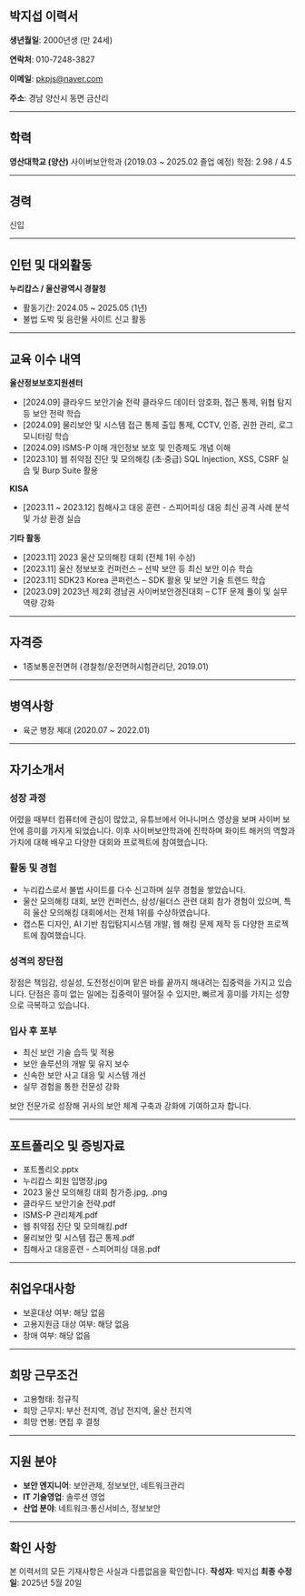 ## 박지섭 이력서

**생년월일**: 2000년생 (만 24세)

**연락처**: 010-7248-3827

**이메일**: [pkpjs@naver.com](mailto:pkpjs@naver.com)

**주소**: 경남 양산시 동면 금산리

---

## 학력

**영산대학교 (양산)**
사이버보안학과 (2019.03 \~ 2025.02 졸업 예정)
학점: 2.98 / 4.5

---

## 경력

신입

---

## 인턴 및 대외활동

**누리캅스 / 울산광역시 경찰청**

* 활동기간: 2024.05 \~ 2025.05 (1년)
* 불법 도박 및 음란물 사이트 신고 활동

---

## 교육 이수 내역

**울산정보보호지원센터**

* \[2024.09] 클라우드 보안기술 전략
  클라우드 데이터 암호화, 접근 통제, 위협 탐지 등 보안 전략 학습
* \[2024.09] 물리보안 및 시스템 접근 통제
  출입 통제, CCTV, 인증, 권한 관리, 로그 모니터링 학습
* \[2024.09] ISMS-P 이해
  개인정보 보호 및 인증제도 개념 이해
* \[2023.10] 웹 취약점 진단 및 모의해킹 (초·중급)
  SQL Injection, XSS, CSRF 실습 및 Burp Suite 활용

**KISA**

* \[2023.11 \~ 2023.12] 침해사고 대응 훈련 - 스피어피싱 대응
  최신 공격 사례 분석 및 가상 환경 실습

**기타 활동**

* \[2023.11] 2023 울산 모의해킹 대회 (전체 1위 수상)
* \[2023.11] 울산 정보보호 컨퍼런스 – 선박 보안 등 최신 보안 이슈 학습
* \[2023.11] SDK23 Korea 콘퍼런스 – SDK 활용 및 보안 기술 트렌드 학습
* \[2023.09] 2023년 제2회 경남권 사이버보안경진대회 – CTF 문제 풀이 및 실무 역량 강화

---

## 자격증

* 1종보통운전면허 (경찰청/운전면허시험관리단, 2019.01)

---

## 병역사항

* 육군 병장 제대 (2020.07 \~ 2022.01)

---

## 자기소개서

### 성장 과정

어렸을 때부터 컴퓨터에 관심이 많았고, 유튜브에서 어나니머스 영상을 보며 사이버 보안에 흥미를 가지게 되었습니다. 이후 사이버보안학과에 진학하며 화이트 해커의 역할과 가치에 대해 배우고 다양한 대회와 프로젝트에 참여했습니다.

### 활동 및 경험

* 누리캅스로서 불법 사이트를 다수 신고하며 실무 경험을 쌓았습니다.
* 울산 모의해킹 대회, 보안 컨퍼런스, 삼성/쉴더스 관련 대회 참가 경험이 있으며, 특히 울산 모의해킹 대회에서는 전체 1위를 수상하였습니다.
* 캡스톤 디자인, AI 기반 침입탐지시스템 개발, 웹 해킹 문제 제작 등 다양한 프로젝트에 참여했습니다.

### 성격의 장단점

장점은 책임감, 성실성, 도전정신이며 맡은 바를 끝까지 해내려는 집중력을 가지고 있습니다. 단점은 흥미 없는 일에는 집중력이 떨어질 수 있지만, 빠르게 흥미를 가지는 성향으로 극복하고 있습니다.

### 입사 후 포부

* 최신 보안 기술 습득 및 적용
* 보안 솔루션의 개발 및 유지 보수
* 신속한 보안 사고 대응 및 시스템 개선
* 실무 경험을 통한 전문성 강화

보안 전문가로 성장해 귀사의 보안 체계 구축과 강화에 기여하고자 합니다.

---

## 포트폴리오 및 증빙자료

* 포트폴리오.pptx
* 누리캅스 회원 입명장.jpg
* 2023 울산 모의해킹 대회 참가증.jpg, .png
* 클라우드 보안기술 전략.pdf
* ISMS-P 관리체계.pdf
* 웹 취약점 진단 및 모의해킹.pdf
* 물리보안 및 시스템 접근 통제.pdf
* 침해사고 대응훈련 - 스피어피싱 대응.pdf

---

## 취업우대사항

* 보훈대상 여부: 해당 없음
* 고용지원금 대상 여부: 해당 없음
* 장애 여부: 해당 없음

---

## 희망 근무조건

* 고용형태: 정규직
* 희망 근무지: 부산 전지역, 경남 전지역, 울산 전지역
* 희망 연봉: 면접 후 결정

---

## 지원 분야

* **보안 엔지니어**: 보안관제, 정보보안, 네트워크관리
* **IT 기술영업**: 솔루션 영업
* **산업 분야**: 네트워크·통신서비스, 정보보안

---

## 확인 사항

본 이력서의 모든 기재사항은 사실과 다름없음을 확인합니다.
**작성자**: 박지섭
**최종 수정일**: 2025년 5월 20일
